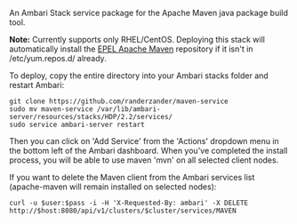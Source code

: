 An Ambari Stack service package for the Apache Maven java package build tool.

**Note:** Currently supports only RHEL/CentOS. Deploying this stack will automatically install the [EPEL Apache Maven](https://repos.fedorapeople.org/repos/dchen/apache-maven/epel-apache-maven.repo) repository if it isn't in /etc/yum.repos.d/ already.

To deploy, copy the entire directory into your Ambari stacks folder and restart Ambari:

```
git clone https://github.com/randerzander/maven-service
sudo mv maven-service /var/lib/ambari-server/resources/stacks/HDP/2.2/services/
sudo service ambari-server restart
```

Then you can click on 'Add Service' from the 'Actions' dropdown menu in the bottom left of the Ambari dashboard. When you've completed the install process, you will be able to use maven 'mvn' on all selected client nodes.

If you want to delete the Maven client from the Ambari services list (apache-maven will remain installed on selected nodes):
```
curl -u $user:$pass -i -H 'X-Requested-By: ambari' -X DELETE http://$host:8080/api/v1/clusters/$cluster/services/MAVEN
```
